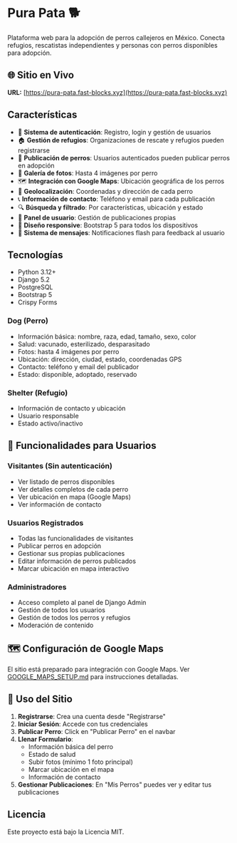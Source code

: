 # Pura Pata 🐕

Plataforma web para la adopción de perros callejeros en México. Conecta refugios, rescatistas independientes y personas con perros disponibles para adopción.

## 🌐 Sitio en Vivo

**URL:** [https://pura-pata.fast-blocks.xyz](https://pura-pata.fast-blocks.xyz)

## Características

- 🔐 **Sistema de autenticación**: Registro, login y gestión de usuarios
- 🏠 **Gestión de refugios**: Organizaciones de rescate y refugios pueden registrarse
- 🐶 **Publicación de perros**: Usuarios autenticados pueden publicar perros en adopción
- 📸 **Galería de fotos**: Hasta 4 imágenes por perro
- 🗺️ **Integración con Google Maps**: Ubicación geográfica de los perros
- 📍 **Geolocalización**: Coordenadas y dirección de cada perro
- 📞 **Información de contacto**: Teléfono y email para cada publicación
- 🔍 **Búsqueda y filtrado**: Por características, ubicación y estado
- 👤 **Panel de usuario**: Gestión de publicaciones propias
- 📱 **Diseño responsive**: Bootstrap 5 para todos los dispositivos
- 💬 **Sistema de mensajes**: Notificaciones flash para feedback al usuario

## Tecnologías

- Python 3.12+
- Django 5.2
- PostgreSQL
- Bootstrap 5
- Crispy Forms

### Dog (Perro)
- Información básica: nombre, raza, edad, tamaño, sexo, color
- Salud: vacunado, esterilizado, desparasitado
- Fotos: hasta 4 imágenes por perro
- Ubicación: dirección, ciudad, estado, coordenadas GPS
- Contacto: teléfono y email del publicador
- Estado: disponible, adoptado, reservado

### Shelter (Refugio)
- Información de contacto y ubicación
- Usuario responsable
- Estado activo/inactivo

## 🚀 Funcionalidades para Usuarios

### Visitantes (Sin autenticación)
- Ver listado de perros disponibles
- Ver detalles completos de cada perro
- Ver ubicación en mapa (Google Maps)
- Ver información de contacto

### Usuarios Registrados
- Todas las funcionalidades de visitantes
- Publicar perros en adopción
- Gestionar sus propias publicaciones
- Editar información de perros publicados
- Marcar ubicación en mapa interactivo

### Administradores
- Acceso completo al panel de Django Admin
- Gestión de todos los usuarios
- Gestión de todos los perros y refugios
- Moderación de contenido

## 🗺️ Configuración de Google Maps

El sitio está preparado para integración con Google Maps. Ver [GOOGLE_MAPS_SETUP.md](GOOGLE_MAPS_SETUP.md) para instrucciones detalladas.

## 📝 Uso del Sitio

1. **Registrarse**: Crea una cuenta desde "Registrarse"
2. **Iniciar Sesión**: Accede con tus credenciales
3. **Publicar Perro**: Click en "Publicar Perro" en el navbar
4. **Llenar Formulario**:
   - Información básica del perro
   - Estado de salud
   - Subir fotos (mínimo 1 foto principal)
   - Marcar ubicación en el mapa
   - Información de contacto
5. **Gestionar Publicaciones**: En "Mis Perros" puedes ver y editar tus publicaciones

## Licencia

Este proyecto está bajo la Licencia MIT.
